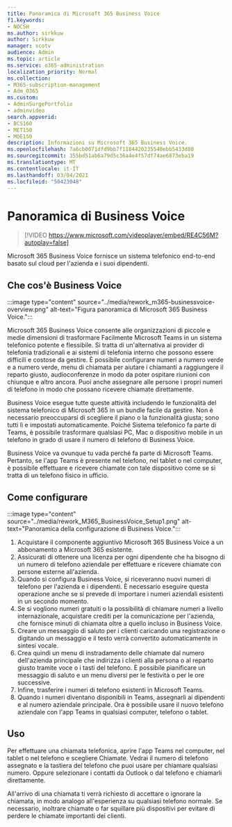 ```yaml
---
title: Panoramica di Microsoft 365 Business Voice
f1.keywords:
- NOCSH
ms.author: sirkkuw
author: Sirkkuw
manager: scotv
audience: Admin
ms.topic: article
ms.service: o365-administration
localization_priority: Normal
ms.collection:
- M365-subscription-management
- Adm_O365
ms.custom:
- AdminSurgePortfolio
- adminvideo
search.appverid:
- BCS160
- MET150
- MOE150
description: Informazioni su Microsoft 365 Business Voice.
ms.openlocfilehash: 7a6cb0071dfd9bb7f1184420235540ebb5433d80
ms.sourcegitcommit: 355bd51ab6a79d5c36a4e4f57df74ae6873eba19
ms.translationtype: MT
ms.contentlocale: it-IT
ms.lasthandoff: 03/04/2021
ms.locfileid: "50423048"
---
```

# <a name="overview-of-business-voice"></a>Panoramica di Business Voice

> [!VIDEO https://www.microsoft.com/videoplayer/embed/RE4C56M?autoplay=false]

Microsoft 365 Business Voice fornisce un sistema telefonico end-to-end basato sul cloud per l'azienda e i suoi dipendenti.

## <a name="what-is-business-voice"></a>Che cos'è Business Voice

:::image type="content" source="../media/rework_m365-businessvoice-overview.png" alt-text="Figura panoramica di Microsoft 365 Business Voice.":::

Microsoft 365 Business Voice consente alle organizzazioni di piccole e medie dimensioni di trasformare Facilmente Microsoft Teams in un sistema telefonico potente e flessibile. Si tratta di un'alternativa ai provider di telefonia tradizionali e ai sistemi di telefonia interno che possono essere difficili e costose da gestire. È possibile configurare numeri a numero verde e a numero verde, menu di chiamata per aiutare i chiamanti a raggiungere il reparto giusto, audioconferenze in modo da poter ospitare riunioni con chiunque e altro ancora. Puoi anche assegnare alle persone i propri numeri di telefono in modo che possano ricevere chiamate direttamente.

Business Voice esegue tutte queste attività includendo le funzionalità del sistema telefonico di Microsoft 365 in un bundle facile da gestire. Non è necessario preoccuparsi di scegliere il piano o la funzionalità giusta; sono tutti lì e impostati automaticamente. Poiché Sistema telefonico fa parte di Teams, è possibile trasformare qualsiasi PC, Mac o dispositivo mobile in un telefono in grado di usare il numero di telefono di Business Voice.

Business Voice va ovunque tu vada perché fa parte di Microsoft Teams. Pertanto, se l'app Teams è presente nel telefono, nel tablet o nel computer, è possibile effettuare e ricevere chiamate con tale dispositivo come se si tratta di un telefono fisico in ufficio.

## <a name="how-to-set-up"></a>Come configurare

:::image type="content" source="../media/rework_M365_BusinessVoice_Setup1.png" alt-text="Panoramica della configurazione di Business Voice.":::

1. Acquistare il componente aggiuntivo Microsoft 365 Business Voice a un abbonamento a Microsoft 365 esistente.
1. Assicurati di ottenere una licenza per ogni dipendente che ha bisogno di un numero di telefono aziendale per effettuare e ricevere chiamate con persone esterne all'azienda.
1. Quando si configura Business Voice, si riceveranno nuovi numeri di telefono per l'azienda e i dipendenti. È necessario eseguire questa operazione anche se si prevede di importare i numeri aziendali esistenti in un secondo momento.
1. Se si vogliono numeri gratuiti o la possibilità di chiamare numeri a livello internazionale, acquistare crediti per la comunicazione per l'azienda, che fornisce minuti di chiamata oltre a quello incluso in Business Voice.
1. Creare un messaggio di saluto per i clienti caricando una registrazione o digitando un messaggio e il testo verrà convertito automaticamente in sintesi vocale.
1. Crea quindi un menu di instradamento delle chiamate dal numero dell'azienda principale che indirizza i clienti alla persona o al reparto giusto tramite voce o i tasti del telefono. È possibile pianificare un messaggio di saluto e un menu diversi per le festività o per le ore successive.
1. Infine, trasferire i numeri di telefono esistenti in Microsoft Teams.
1. Quando i numeri diventano disponibili in Teams, assegnarli ai dipendenti e al numero aziendale principale. Ora è possibile usare il nuovo telefono aziendale con l'app Teams in qualsiasi computer, telefono o tablet.

## <a name="how-to-use"></a>Uso

Per effettuare una chiamata telefonica, aprire l'app Teams nel computer, nel tablet o nel telefono e scegliere Chiamate. Vedrai il numero di telefono assegnato e la tastiera del telefono che puoi usare per chiamare qualsiasi numero. Oppure selezionare i contatti da Outlook o dal telefono e chiamarli direttamente.

All'arrivo di una chiamata ti verrà richiesto di accettare o ignorare la chiamata, in modo analogo all'esperienza su qualsiasi telefono normale. Se necessario, inoltrare chiamate o far squillare più dispositivi per evitare di perdere le chiamate importanti dei clienti.